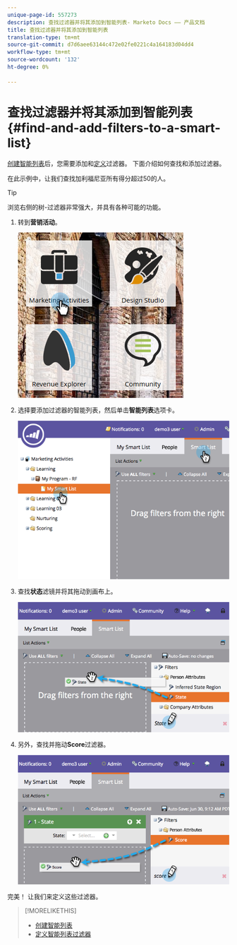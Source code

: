```yaml
---
unique-page-id: 557273
description: 查找过滤器并将其添加到智能列表- Marketo Docs —— 产品文档
title: 查找过滤器并将其添加到智能列表
translation-type: tm+mt
source-git-commit: d7d6aee63144c472e02fe0221c4a164183d04dd4
workflow-type: tm+mt
source-wordcount: '132'
ht-degree: 0%

---
```



# 查找过滤器并将其添加到智能列表{#find-and-add-filters-to-a-smart-list}

[创建智能列表](create-a-smart-list.md)后，您需要添加和[定义](define-smart-list-filters.md)过滤器。 下面介绍如何查找和添加过滤器。

在此示例中，让我们查找加利福尼亚所有得分超过50的人。

>[!TIP]
>
>浏览右侧的树-过滤器非常强大，并具有各种可能的功能。

1. 转到&#x200B;**营销活动**。

   ![](assets/ma.png)

1. 选择要添加过滤器的智能列表，然后单击&#x200B;**智能列表**&#x200B;选项卡。

   ![](assets/two.png)

1. 查找&#x200B;**状态**&#x200B;滤镜并将其拖动到画布上。

   ![](assets/three.png)

1. 另外，查找并拖动&#x200B;**Score**&#x200B;过滤器。

   ![](assets/four.png)

完美！ 让我们来定义这些过滤器。

>[!MORELIKETHIS]
>
>* [创建智能列表](create-a-smart-list.md)
>* [定义智能列表过滤器](define-smart-list-filters.md)

>



